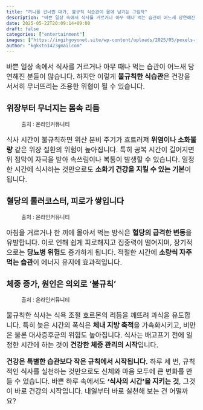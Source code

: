 ```yaml
---
title: "끼니를 건너뛴 대가, 불규칙 식습관이 몸에 남기는 그림자"
description: "바쁜 일상 속에서 식사를 거르거나 아무 때나 먹는 습관이 어느새 당연해진 분들이 많습니다. 하지만 이렇게 불규칙한 식습관은 건강을 서서히 무너뜨리는 조용한 위협이 될 수 있습니다."
date: 2025-05-22T20:09:14+09:00
draft: false
categories: ["entertainment"]
images: ["https://ingihgoyonet.site/wp-content/uploads/2025/05/pexels-fauxels-3184195-1-1024x683.jpg", "https://ingihgoyonet.site/wp-content/uploads/2025/05/pexels-ketut-subiyanto-4474035-1024x683.jpg", "https://ingihgoyonet.site/wp-content/uploads/2025/05/pexels-karolina-grabowska-5714315-1024x683.jpg"]
author: "kgkstn1423gmailcom"
---
```


<p style="font-size:18px">바쁜 일상 속에서 식사를 거르거나 아무 때나 먹는 습관이 어느새 당연해진 분들이 많습니다. 하지만 이렇게 <strong>불규칙한 식습관</strong>은 건강을 서서히 무너뜨리는 조용한 위협이 될 수 있습니다.</p> <h2 >위장부터 무너지는 몸속 리듬</h2> <figure ><img src="https://ingihgoyonet.site/wp-content/uploads/2025/05/pexels-fauxels-3184195-1-1024x683.jpg" alt="" style="aspect-ratio:16/9;object-fit:cover"/><figcaption >출처 : 온라인커뮤니티</figcaption></figure> <p style="font-size:18px">식사 시간이 불규칙하면 위산 분비 주기가 흐트러져 <strong>위염이나 소화불량</strong> 같은 위장 질환의 위험이 높아집니다. 특히 공복 시간이 길어지면 위 점막이 자극을 받아 속쓰림이나 복통이 발생할 수 있습니다. 일정한 시간에 식사하는 것만으로도 <strong>소화기 건강을 지킬 수 있는 기본</strong>이 됩니다.</p> <h2 >혈당의 롤러코스터, 피로가 쌓입니다</h2> <figure ><img src="https://ingihgoyonet.site/wp-content/uploads/2025/05/pexels-ketut-subiyanto-4474035-1024x683.jpg" alt="" style="aspect-ratio:16/9;object-fit:cover"/><figcaption >출처 : 온라인커뮤니티</figcaption></figure> <p style="font-size:18px">아침을 거르거나 한 끼에 몰아서 먹는 방식은 <strong>혈당의 급격한 변동</strong>을 유발합니다. 이로 인해 쉽게 피로해지고 집중력이 떨어지며, 장기적으로는 <strong>당뇨병 위험</strong>도 증가하게 됩니다. 적절한 시간에 <strong>소량씩 자주 먹는 습관</strong>이 에너지 유지에 효과적입니다.</p> <h2 >체중 증가, 원인은 의외로 ‘불규칙’</h2> <figure ><img src="https://ingihgoyonet.site/wp-content/uploads/2025/05/pexels-karolina-grabowska-5714315-1024x683.jpg" alt="" style="aspect-ratio:16/9;object-fit:cover"/><figcaption >출처 : 온라인커뮤니티</figcaption></figure> <p style="font-size:18px">불규칙한 식사는 식욕 조절 호르몬의 리듬을 깨뜨려 과식을 유도합니다. 특히 늦은 시간의 폭식은 <strong>체내 지방 축적</strong>을 가속화시키고, 비만은 물론 대사증후군의 위험도 높아집니다. 식사는 배고프기 전에 일정한 시간에 하는 것이 <strong>건강한 체중 관리의 시작</strong>입니다.</p> <p style="font-size:18px"><strong>건강은 특별한 습관보다 작은 규칙에서 시작됩니다.</strong> 하루 세 번, 규칙적인 식사를 실천하는 것만으로도 신체와 마음 모두에 큰 변화를 만들 수 있습니다. 바쁜 하루 속에서도 <strong>‘식사의 시간’을 지키는 것</strong>, 그것이 바로 건강의 시작입니다. 내일부터 바로 실천해 보는 건 어떨까요?</p>